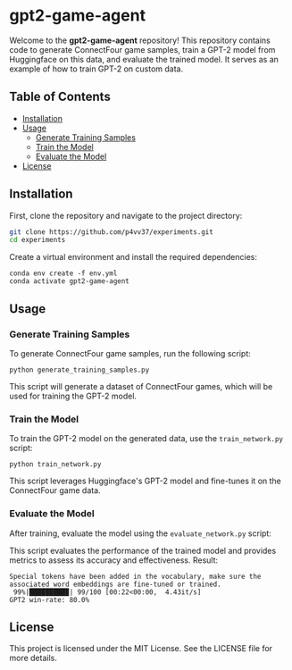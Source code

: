# gpt2-game-agent

Welcome to the **gpt2-game-agent** repository! This repository contains code to generate ConnectFour game samples, train a GPT-2 model from Huggingface on this data, and evaluate the trained model. It serves as an example of how to train GPT-2 on custom data.

## Table of Contents
- [Installation](#installation)
- [Usage](#usage)
  - [Generate Training Samples](#generate-training-samples)
  - [Train the Model](#train-the-model)
  - [Evaluate the Model](#evaluate-the-model)
- [License](#license)

## Installation

First, clone the repository and navigate to the project directory:
```bash
git clone https://github.com/p4vv37/experiments.git
cd experiments
```

Create a virtual environment and install the required dependencies:

```
conda env create -f env.yml
conda activate gpt2-game-agent
```

## Usage
### Generate Training Samples
To generate ConnectFour game samples, run the following script:
```
python generate_training_samples.py
```
This script will generate a dataset of ConnectFour games, which will be used for training the GPT-2 model.

### Train the Model
To train the GPT-2 model on the generated data, use the `train_network.py` script:

```
python train_network.py
```

This script leverages Huggingface's GPT-2 model and fine-tunes it on the ConnectFour game data.

### Evaluate the Model
After training, evaluate the model using the `evaluate_network.py` script:

This script evaluates the performance of the trained model and provides metrics to assess its accuracy and effectiveness.
Result:
```
Special tokens have been added in the vocabulary, make sure the associated word embeddings are fine-tuned or trained.
 99%|█████████▉| 99/100 [00:22<00:00,  4.43it/s]
GPT2 win-rate: 80.0%
```

## License
This project is licensed under the MIT License. See the LICENSE file for more details.